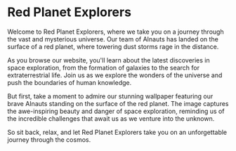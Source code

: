 <!--
Write me markdown content of website with wallpaper:

"A group of AInauts standing on the surface of a red planet, with towering dust storms raging in the distance."

The header of the page should not be copy of the text but rather a real content of the website which is using this wallpaper.
-->

<!--font:Inter-->

# Red Planet Explorers

Welcome to Red Planet Explorers, where we take you on a journey through the vast and mysterious universe. Our team of AInauts has landed on the surface of a red planet, where towering dust storms rage in the distance. 

As you browse our website, you'll learn about the latest discoveries in space exploration, from the formation of galaxies to the search for extraterrestrial life. Join us as we explore the wonders of the universe and push the boundaries of human knowledge.

But first, take a moment to admire our stunning wallpaper featuring our brave AInauts standing on the surface of the red planet. The image captures the awe-inspiring beauty and danger of space exploration, reminding us of the incredible challenges that await us as we venture into the unknown.

So sit back, relax, and let Red Planet Explorers take you on an unforgettable journey through the cosmos.
